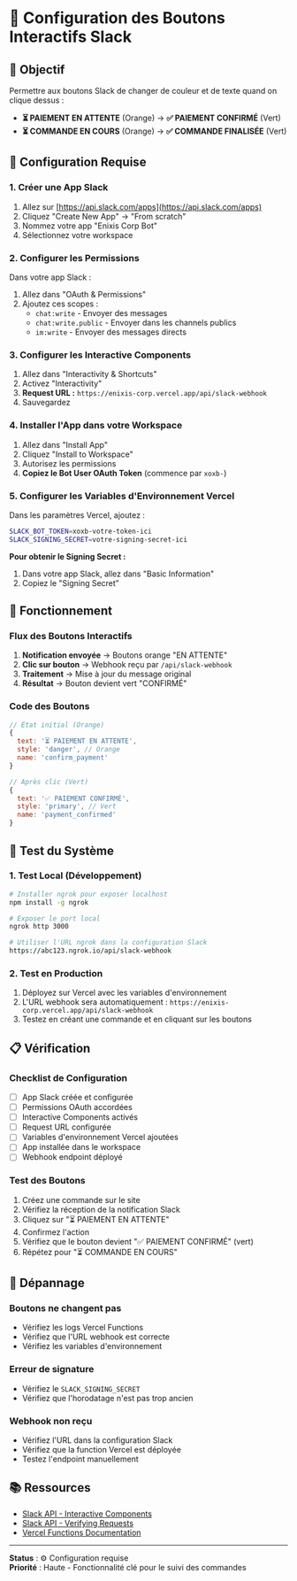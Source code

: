 # 🔘 Configuration des Boutons Interactifs Slack

## 🎯 Objectif
Permettre aux boutons Slack de changer de couleur et de texte quand on clique dessus :
- **⏳ PAIEMENT EN ATTENTE** (Orange) → **✅ PAIEMENT CONFIRMÉ** (Vert)
- **⏳ COMMANDE EN COURS** (Orange) → **✅ COMMANDE FINALISÉE** (Vert)

## 🔧 Configuration Requise

### 1. **Créer une App Slack**
1. Allez sur [https://api.slack.com/apps](https://api.slack.com/apps)
2. Cliquez "Create New App" → "From scratch"
3. Nommez votre app "Enixis Corp Bot"
4. Sélectionnez votre workspace

### 2. **Configurer les Permissions**
Dans votre app Slack :
1. Allez dans "OAuth & Permissions"
2. Ajoutez ces scopes :
   - `chat:write` - Envoyer des messages
   - `chat:write.public` - Envoyer dans les channels publics
   - `im:write` - Envoyer des messages directs

### 3. **Configurer les Interactive Components**
1. Allez dans "Interactivity & Shortcuts"
2. Activez "Interactivity"
3. **Request URL :** `https://enixis-corp.vercel.app/api/slack-webhook`
4. Sauvegardez

### 4. **Installer l'App dans votre Workspace**
1. Allez dans "Install App"
2. Cliquez "Install to Workspace"
3. Autorisez les permissions
4. **Copiez le Bot User OAuth Token** (commence par `xoxb-`)

### 5. **Configurer les Variables d'Environnement Vercel**
Dans les paramètres Vercel, ajoutez :
```bash
SLACK_BOT_TOKEN=xoxb-votre-token-ici
SLACK_SIGNING_SECRET=votre-signing-secret-ici
```

**Pour obtenir le Signing Secret :**
1. Dans votre app Slack, allez dans "Basic Information"
2. Copiez le "Signing Secret"

## 🔄 Fonctionnement

### **Flux des Boutons Interactifs**
1. **Notification envoyée** → Boutons orange "EN ATTENTE"
2. **Clic sur bouton** → Webhook reçu par `/api/slack-webhook`
3. **Traitement** → Mise à jour du message original
4. **Résultat** → Bouton devient vert "CONFIRMÉ"

### **Code des Boutons**
```javascript
// État initial (Orange)
{
  text: '⏳ PAIEMENT EN ATTENTE',
  style: 'danger', // Orange
  name: 'confirm_payment'
}

// Après clic (Vert)
{
  text: '✅ PAIEMENT CONFIRMÉ',
  style: 'primary', // Vert
  name: 'payment_confirmed'
}
```

## 🧪 Test du Système

### **1. Test Local (Développement)**
```bash
# Installer ngrok pour exposer localhost
npm install -g ngrok

# Exposer le port local
ngrok http 3000

# Utiliser l'URL ngrok dans la configuration Slack
https://abc123.ngrok.io/api/slack-webhook
```

### **2. Test en Production**
1. Déployez sur Vercel avec les variables d'environnement
2. L'URL webhook sera automatiquement : `https://enixis-corp.vercel.app/api/slack-webhook`
3. Testez en créant une commande et en cliquant sur les boutons

## 📋 Vérification

### **Checklist de Configuration**
- [ ] App Slack créée et configurée
- [ ] Permissions OAuth accordées
- [ ] Interactive Components activés
- [ ] Request URL configurée
- [ ] Variables d'environnement Vercel ajoutées
- [ ] App installée dans le workspace
- [ ] Webhook endpoint déployé

### **Test des Boutons**
1. Créez une commande sur le site
2. Vérifiez la réception de la notification Slack
3. Cliquez sur "⏳ PAIEMENT EN ATTENTE"
4. Confirmez l'action
5. Vérifiez que le bouton devient "✅ PAIEMENT CONFIRMÉ" (vert)
6. Répétez pour "⏳ COMMANDE EN COURS"

## 🚨 Dépannage

### **Boutons ne changent pas**
- Vérifiez les logs Vercel Functions
- Vérifiez que l'URL webhook est correcte
- Vérifiez les variables d'environnement

### **Erreur de signature**
- Vérifiez le `SLACK_SIGNING_SECRET`
- Vérifiez que l'horodatage n'est pas trop ancien

### **Webhook non reçu**
- Vérifiez l'URL dans la configuration Slack
- Vérifiez que la function Vercel est déployée
- Testez l'endpoint manuellement

## 📚 Ressources

- [Slack API - Interactive Components](https://api.slack.com/interactivity)
- [Slack API - Verifying Requests](https://api.slack.com/authentication/verifying-requests-from-slack)
- [Vercel Functions Documentation](https://vercel.com/docs/functions)

---

**Status** : ⚙️ Configuration requise  
**Priorité** : Haute - Fonctionnalité clé pour le suivi des commandes